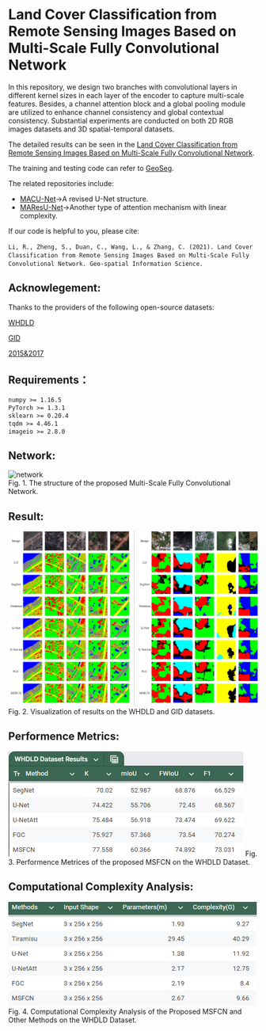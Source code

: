 # Land Cover Classification from Remote Sensing Images Based on Multi-Scale Fully Convolutional Network


In this repository, we design two branches with convolutional layers in different kernel sizes in each layer of the encoder to capture multi-scale features. Besides, a channel attention block and a global pooling module are utilized to enhance channel consistency and global contextual consistency. Substantial experiments are conducted on both 2D RGB images datasets and 3D spatial-temporal datasets.

The detailed results can be seen in the [Land Cover Classification from Remote Sensing Images Based on Multi-Scale Fully Convolutional Network](https://www.tandfonline.com/doi/full/10.1080/10095020.2021.2017237).

The training and testing code can refer to [GeoSeg](https://github.com/rajesh0305/GeoSeg-main).

The related repositories include:
* [MACU-Net](https://github.com/lironui/MACU-Net)->A revised U-Net structure.
* [MAResU-Net](https://github.com/lironui/MAResU-Net)->Another type of attention mechanism with linear complexity.

If our code is helpful to you, please cite:

`Li, R., Zheng, S., Duan, C., Wang, L., & Zhang, C. (2021). Land Cover Classification from Remote Sensing Images Based on Multi-Scale Fully Convolutional Network. Geo-spatial Information Science.`

Acknowlegement:
------- 
Thanks to the providers of the following open-source datasets:

[WHDLD](https://sites.google.com/view/zhouwx/dataset?authuser=0#h.p_ebsAS1Bikmkd)

[GID](https://x-ytong.github.io/project/GID.html)

[2015&2017](http://gpcv.whu.edu.cn/data/3DFGC_pages.html)

Requirements：
------- 
```
numpy >= 1.16.5
PyTorch >= 1.3.1
sklearn >= 0.20.4
tqdm >= 4.46.1
imageio >= 2.8.0
```

Network:
------- 
![network](https://github.com/rajesh0305/MSFCN_Results/blob/main/network.png)  
Fig. 1.  The structure of the proposed Multi-Scale Fully Convolutional Network.

Result:
------- 
![Result1](https://github.com/rajesh0305/MSFCN_Results/blob/main/2D_zoom%20(1).png)  
Fig. 2. Visualization of results on the WHDLD and GID datasets.

Performence Metrics:
-------
![Performrnce Metrics](https://github.com/rajesh0305/MSFCN_Results/blob/main/whdld%20result.png)
Fig. 3. Performence Metrices of the proposed MSFCN on the WHDLD Dataset.

Computational Complexity Analysis:
-------
![Computational Complexity Analysis](https://github.com/rajesh0305/MSFCN_Results/blob/main/computational%20complexity%20analysis.png)
Fig. 4. Computational Complexity Analysis of the Proposed MSFCN
and Other Methods on the WHDLD Dataset.
